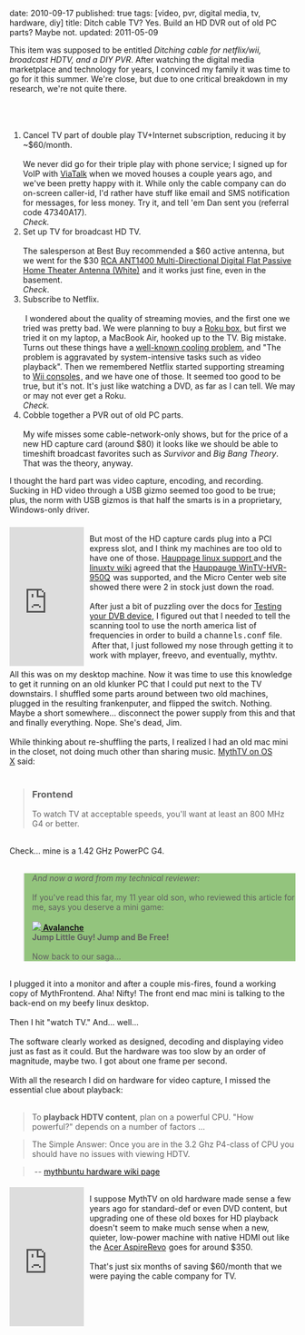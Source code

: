 date: 2010-09-17
published: true
tags: [video, pvr, digital media, tv, hardware, diy]
title: Ditch cable TV? Yes. Build an HD DVR out of old PC parts? Maybe not.
updated: 2011-05-09


This item was supposed to be entitled&nbsp;<i>Ditching cable for netflix/wii, broadcast HDTV, and a DIY PVR</i>. After watching the digital media marketplace and technology for&nbsp;years, I convinced my family it was time to go for it this summer. We're close, but due to one&nbsp;critical breakdown in my research, we're not quite there.<br />
<br />
<a name='more'></a><br />
<br />
<ol>
<li>Cancel TV part of double play TV+Internet subscription, reducing it by ~$60/month.<br />
<br />
We never did go for their triple play with phone service; I signed up for VoIP with <a href="http://www.viatalk.com/">ViaTalk</a> when we moved houses a couple years ago, and we've been pretty happy with it. While only the cable company can do on-screen caller-id, I'd rather have stuff like email and SMS notification for messages, for less money. Try it, and tell 'em Dan sent you (referral code 47340A17).<i><br />
Check.<br />
</i></li>
<li>Set up TV for broadcast HD TV.<br />
<br />
The salesperson at Best Buy recommended a $60 active antenna, but we went for the $30&nbsp;<a href="http://www.amazon.com/RCA-ANT1400-Multi-Directional-Digital-Passive/dp/B001GGAIIQ?ie=UTF8&amp;tag=danconnolly&amp;link_code=btl&amp;camp=213689&amp;creative=392969" target="_blank">RCA ANT1400 Multi-Directional Digital Flat Passive Home Theater Antenna (White)</a><img alt="" border="0" height="1" src="http://www.assoc-amazon.com/e/ir?t=danconnolly&amp;l=btl&amp;camp=213689&amp;creative=392969&amp;o=1&amp;a=B001GGAIIQ" style="border: none !important; margin: 0px !important; padding: 0px !important;" width="1" />&nbsp;and it works just fine, even in the basement.<br />
<i><span class="Apple-style-span" style="font-style: normal;"><i>Check</i></span><span class="Apple-style-span" style="font-style: normal;">.<br />
</span></i></li>
<li>Subscribe to Netflix.<br />
<br />
&nbsp;I wondered about the quality of streaming movies, and the first one we tried was pretty bad. We were planning to buy a <a href="http://www.amazon.com/Roku-N1100-HD-Player/dp/B001PIBE8I?ie=UTF8&amp;tag=danconnolly&amp;link_code=btl&amp;camp=213689&amp;creative=392969" target="_blank">Roku box</a>, but first we tried it on my laptop, a MacBook Air, hooked up to the TV. Big mistake. Turns out these things have a <a href="http://en.wikipedia.org/wiki/MacBook_Air#Issues">well-known cooling problem</a>, and "The problem is aggravated by system-intensive tasks such as video playback". Then we remembered Netflix started supporting streaming to&nbsp;<a href="http://www.amazon.com/Wii-Nintendo/dp/B0009VXBAQ?ie=UTF8&amp;tag=danconnolly&amp;link_code=btl&amp;camp=213689&amp;creative=392969" target="_blank">Wii consoles</a><img alt="" border="0" height="1" src="http://www.assoc-amazon.com/e/ir?t=danconnolly&amp;l=btl&amp;camp=213689&amp;creative=392969&amp;o=1&amp;a=B0009VXBAQ" style="border: none !important; margin: 0px !important; padding: 0px !important;" width="1" />, and we have one of those. It&nbsp;seemed too good to be true, but it's not. It's just like watching a DVD, as far as I can tell. We may or may not ever get a Roku.<br />
<i><span class="Apple-style-span" style="font-style: normal;"><i>Check.<br />
</i></span></i></li>
<li>Cobble together a PVR out of old PC parts.<br />
<br />
My wife misses some cable-network-only shows, but for the price of a new HD capture card (around $80) it looks like we should be able to timeshift broadcast favorites such as&nbsp;<i>Survivor</i> and <i>Big Bang Theory</i>.<br />
That was the theory, anyway.</li>
</ol>
I thought the hard part was video capture, encoding, and recording. Sucking in HD video through a USB gizmo seemed too good to be true; plus, the norm with USB gizmos is that half the smarts is in a proprietary, Windows-only driver.<br />
<br />
<iframe align="left" frameborder="0" marginheight="0" marginwidth="0" scrolling="no" src="http://rcm.amazon.com/e/cm?t=danconnolly&amp;o=1&amp;p=8&amp;l=bpl&amp;asins=B001DEYVXO&amp;fc1=000000&amp;IS2=1&amp;lt1=_blank&amp;m=amazon&amp;lc1=0000FF&amp;bc1=000000&amp;bg1=FFFFFF&amp;f=ifr" style="align: left; height: 245px; padding-right: 10px; padding-top: 5px; width: 131px;"></iframe><br />
But most of the HD capture cards plug into a PCI express slot, and I think my machines are too old to have one of those.&nbsp;<a href="http://www.hauppauge.com/site/support/linux.html">Hauppage linux support </a>and the <a href="http://www.linuxtv.org/wiki/index.php/Hauppauge_WinTV-HVR-950Q">linuxtv wiki</a> agreed that the <a href="http://www.amazon.com/Hauppauge-WinTV-HVR-950Q-Personal-Recorder-Control/dp/B001DEYVXO?ie=UTF8&amp;tag=danconnolly&amp;link_code=btl&amp;camp=213689&amp;creative=392969" target="_blank">Hauppauge WinTV-HVR-950Q</a><img alt="" border="0" height="1" src="http://www.assoc-amazon.com/e/ir?t=danconnolly&amp;l=btl&amp;camp=213689&amp;creative=392969&amp;o=1&amp;a=B001DEYVXO" style="border: none !important; margin: 0px !important; padding: 0px !important;" width="1" />&nbsp;was supported, and the Micro Center web site showed there were 2 in stock just down the road.<br />
<br />
After just a bit of puzzling over the docs for&nbsp;<a href="http://www.linuxtv.org/wiki/index.php/Testing_your_DVB_device">Testing your DVB device</a>, I figured out that I needed to tell the scanning tool to use the north america list of frequencies in order to build a <span class="Apple-style-span" style="font-family: 'Courier New', Courier, monospace;">channels.conf</span> file. &nbsp;After that, I just followed my nose through getting it to work with mplayer, freevo, and eventually, mythtv.<br />
<br />
All this was on my desktop machine. Now it was time to use this knowledge to get it running on an old klunker PC that I could put next to the TV downstairs. I shuffled some parts around between two old machines, plugged in the resulting frankenputer, and flipped the switch. Nothing. Maybe a short somewhere... disconnect the power supply from this and that and finally everything. Nope. She's dead, Jim.<br />
<br />
While thinking about re-shuffling the parts, I realized I had an old mac mini in the closet, not doing much other than sharing music.&nbsp;<a href="http://www.mythtv.org/wiki/MythTV_on_Mac_OS_X">MythTV on OS X</a>&nbsp;said:<br />
<br />
<blockquote>
<h3>
Frontend</h3>
To watch TV at acceptable speeds, you'll want at least an 800 MHz G4 or better.</blockquote>
<br />
Check... mine is a 1.42 GHz PowerPC G4.<br />
<br />
<blockquote style="background-color: #93c47d;">
<em>And now a word from my technical reviewer:</em><br />
<br />
If you've read this far, my 11 year old son, who reviewed this article for me, says you deserve a mini game:<br />
<br />
<b><a href="http://www.addictinggames.com/avalanche.html"><img src="http://www.addictinggames.com/fimages/4131.jpg" /> Avalanche</a><br />
Jump Little Guy! Jump and Be Free!</b><br />
<br />
Now back to our saga...</blockquote>
<br />
I plugged it into a monitor and after a couple mis-fires, found a working copy of MythFrontend. Aha! Nifty! The front end mac mini is talking to the back-end on my beefy linux desktop.<br />
<br />
Then I hit "watch TV." And... well...<br />
<br />
The software clearly worked as designed, decoding and displaying video just as fast as it could. But the hardware was too slow by an order of magnitude, maybe two. I got about one frame per second.<br />
<br />
With all the research I did on hardware for video capture, I missed the essential clue about playback:<br />
<br />
<blockquote>
To <b>playback HDTV content</b>, plan on a powerful CPU. "How powerful?" depends on a number of factors ...</blockquote>
<blockquote>
The Simple Answer: Once you are in the 3.2 Ghz P4-class of CPU you should have no issues with viewing HDTV.</blockquote>
<blockquote>
&nbsp;-- <a href="http://mythbuntu.org/wiki/hardware"><span class="Apple-style-span" style="color: black;">mythbuntu hardware wiki page</span></a>&nbsp;</blockquote>
<iframe align="left" frameborder="0" marginheight="0" marginwidth="0" scrolling="no" src="http://rcm.amazon.com/e/cm?t=danconnolly&amp;o=1&amp;p=8&amp;l=bpl&amp;asins=B003L0QF2S&amp;fc1=000000&amp;IS2=1&amp;lt1=_blank&amp;m=amazon&amp;lc1=0000FF&amp;bc1=000000&amp;bg1=FFFFFF&amp;f=ifr" style="align: left; height: 245px; padding-right: 10px; padding-top: 5px; width: 131px;"></iframe><br />
I suppose MythTV on old hardware made sense a few years ago for standard-def or even DVD content,&nbsp;but upgrading one of these old boxes for HD playback doesn't seem to make much sense when a new, quieter, low-power machine with native HDMI out like the&nbsp;<a href="http://www.amazon.com/Acer-AspireRevo-AR3610-U2002-Desktop-Dark/dp/B003L0QF2S?ie=UTF8&amp;tag=danconnolly&amp;link_code=btl&amp;camp=213689&amp;creative=392969" target="_blank">Acer AspireRevo</a><img alt="" border="0" height="1" src="http://www.assoc-amazon.com/e/ir?t=danconnolly&amp;l=btl&amp;camp=213689&amp;creative=392969&amp;o=1&amp;a=B003L0QF2S" style="border: none !important; margin: 0px !important; padding: 0px !important;" width="1" />&nbsp;goes for around $350.<br />
<br />
That's just six months of saving $60/month that we were paying the cable company for TV.